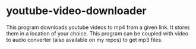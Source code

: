# youtube-video-downloader
This program downloads youtube videos to mp4 from a given link. It stores them in a location of your choice. This program can be coupled with video to audio converter (also available on my repos) to get mp3 files.
